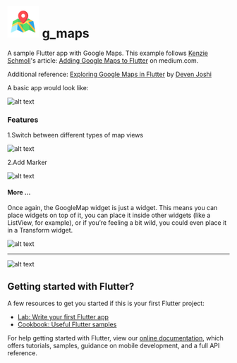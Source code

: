 # ![alt text](https://github.com/enigmatic7earth/g_maps/blob/master/ios/Runner/Assets.xcassets/AppIcon.appiconset/Icon-72.png "Google Maps with Flutter") g_maps

A sample Flutter app with Google Maps.
This example follows [Kenzie Schmoll](https://medium.com/@kenzieschmoll)'s article: [Adding Google Maps to Flutter](https://medium.com/flutter-io/google-maps-and-flutter-cfb330f9a245) on medium.com.

Additional reference: [Exploring Google Maps in Flutter](https://medium.com/flutter-community/exploring-google-maps-in-flutter-8a86d3783d24) by [Deven Joshi](https://medium.com/@dev.n) 

A basic app would look like:

![alt text](https://cdn-images-1.medium.com/max/800/1*fEcIp4V3mkrATwJl7qhSJg.png "Google Maps with Flutter")

### Features
1.Switch between different types of map views

![alt text](https://cdn-images-1.medium.com/max/800/1*2L9hKzQdpz2YfSfkKQ5fYg.gif "Switching map views")

2.Add Marker

![alt text](https://cdn-images-1.medium.com/max/800/1*b_SmpOTvtt2G6HWwQpQFdQ.png "Adding a marker to Google Maps")




#### More ...
Once again, the GoogleMap widget is just a widget. This means you can place widgets on top of it, you can place it inside other widgets (like a ListView, for example), or if you’re feeling a bit wild, you could even place it in a Transform widget.

![alt text](https://cdn-images-1.medium.com/max/800/1*Z72fYzGsnj_UVNQZx9o-2A.gif "More with Google Maps")



---
![alt text](https://upload.wikimedia.org/wikipedia/commons/1/17/Google-flutter-logo.png "Google Flutter")
## Getting started with Flutter?
A few resources to get you started if this is your first Flutter project:

- [Lab: Write your first Flutter app](https://flutter.dev/docs/get-started/codelab)
- [Cookbook: Useful Flutter samples](https://flutter.dev/docs/cookbook)

For help getting started with Flutter, view our 
[online documentation](https://flutter.dev/docs), which offers tutorials, 
samples, guidance on mobile development, and a full API reference.
